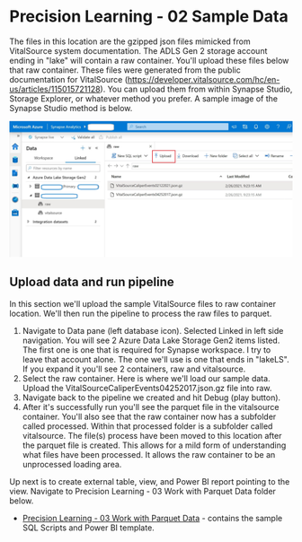 # Precision Learning - 02 Sample Data

The files in this location are the gzipped json files mimicked from VitalSource system documentation.  The ADLS Gen 2 storage account ending in "lake" will contain a raw container.  You'll upload these files below that raw container.  These files were generated from the public documentation for VitalSource (https://developer.vitalsource.com/hc/en-us/articles/115015721128).  You can upload them from within Synapse Studio, Storage Explorer, or whatever method you prefer.  A sample image of the Synapse Studio method is below.  

![alt text](https://github.com/hfoley/EDU/blob/master/images/UploadFiles.jpg?raw=true)

## Upload data and run pipeline
In this section we'll upload the sample VitalSource files to raw container location.  We'll then run the pipeline to process the raw files to parquet.  

1. Navigate to Data pane (left database icon). Selected Linked in left side navigation.  You will see 2 Azure Data Lake Storage Gen2 items listed.  The first one is one that is required for Synapse workspace.  I try to leave that account alone.  The one we'll use is one that ends in "lakeLS".  If you expand it you'll see 2 containers, raw and vitalsource. 
2. Select the raw container.  Here is where we'll load our sample data.  Upload the VitalSourceCaliperEvents04252017.json.gz file into raw. 
3. Navigate back to the pipeline we created and hit Debug (play button).  
4. After it's successfully run you'll see the parquet file in the vitalsource container.  You'll also see that the raw container now has a subfolder called processed.  Within that processed folder is a subfolder called vitalsource.  The file(s) process have been moved to this location after the parquet file is created.  This allows for a mild form of understanding what files have been processed.  It allows the raw container to be an unprocessed loading area.  


Up next is to create external table, view, and Power BI report pointing to the view.  Navigate to Precision Learning - 03 Work with Parquet Data folder below.  

* [Precision Learning - 03 Work with Parquet Data](https://github.com/hfoley/PrecisionLearning/tree/main/03%20Work%20With%20Parquet%20Data)   - contains the sample SQL Scripts and Power BI template.  


	
	

